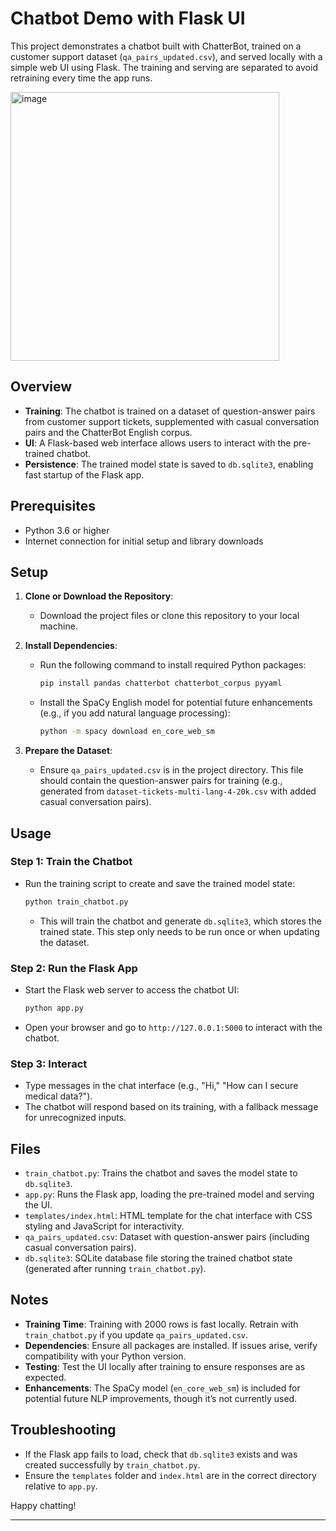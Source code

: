 
# Chatbot Demo with Flask UI

This project demonstrates a chatbot built with ChatterBot, trained on a customer support dataset (`qa_pairs_updated.csv`), and served locally with a simple web UI using Flask. The training and serving are separated to avoid retraining every time the app runs.

<img width="430" alt="image" src="https://github.com/user-attachments/assets/6dfa1362-409b-4027-82b1-04b260134807" />


## Overview
- **Training**: The chatbot is trained on a dataset of question-answer pairs from customer support tickets, supplemented with casual conversation pairs and the ChatterBot English corpus.
- **UI**: A Flask-based web interface allows users to interact with the pre-trained chatbot.
- **Persistence**: The trained model state is saved to `db.sqlite3`, enabling fast startup of the Flask app.

## Prerequisites
- Python 3.6 or higher
- Internet connection for initial setup and library downloads

## Setup
1. **Clone or Download the Repository**:
   - Download the project files or clone this repository to your local machine.

2. **Install Dependencies**:
   - Run the following command to install required Python packages:
     ```bash
     pip install pandas chatterbot chatterbot_corpus pyyaml
     ```
   - Install the SpaCy English model for potential future enhancements (e.g., if you add natural language processing):
     ```bash
     python -m spacy download en_core_web_sm
     ```

3. **Prepare the Dataset**:
   - Ensure `qa_pairs_updated.csv` is in the project directory. This file should contain the question-answer pairs for training (e.g., generated from `dataset-tickets-multi-lang-4-20k.csv` with added casual conversation pairs).

## Usage

### Step 1: Train the Chatbot
- Run the training script to create and save the trained model state:
  ```bash
  python train_chatbot.py
  ```
  - This will train the chatbot and generate `db.sqlite3`, which stores the trained state. This step only needs to be run once or when updating the dataset.

### Step 2: Run the Flask App
- Start the Flask web server to access the chatbot UI:
  ```bash
  python app.py
  ```
- Open your browser and go to `http://127.0.0.1:5000` to interact with the chatbot.

### Step 3: Interact
- Type messages in the chat interface (e.g., "Hi," "How can I secure medical data?").
- The chatbot will respond based on its training, with a fallback message for unrecognized inputs.

## Files
- `train_chatbot.py`: Trains the chatbot and saves the model state to `db.sqlite3`.
- `app.py`: Runs the Flask app, loading the pre-trained model and serving the UI.
- `templates/index.html`: HTML template for the chat interface with CSS styling and JavaScript for interactivity.
- `qa_pairs_updated.csv`: Dataset with question-answer pairs (including casual conversation pairs).
- `db.sqlite3`: SQLite database file storing the trained chatbot state (generated after running `train_chatbot.py`).


## Notes
- **Training Time**: Training with 2000 rows is fast locally. Retrain with `train_chatbot.py` if you update `qa_pairs_updated.csv`.
- **Dependencies**: Ensure all packages are installed. If issues arise, verify compatibility with your Python version.
- **Testing**: Test the UI locally after training to ensure responses are as expected.
- **Enhancements**: The SpaCy model (`en_core_web_sm`) is included for potential future NLP improvements, though it’s not currently used.

## Troubleshooting
- If the Flask app fails to load, check that `db.sqlite3` exists and was created successfully by `train_chatbot.py`.
- Ensure the `templates` folder and `index.html` are in the correct directory relative to `app.py`.

Happy chatting!


---
